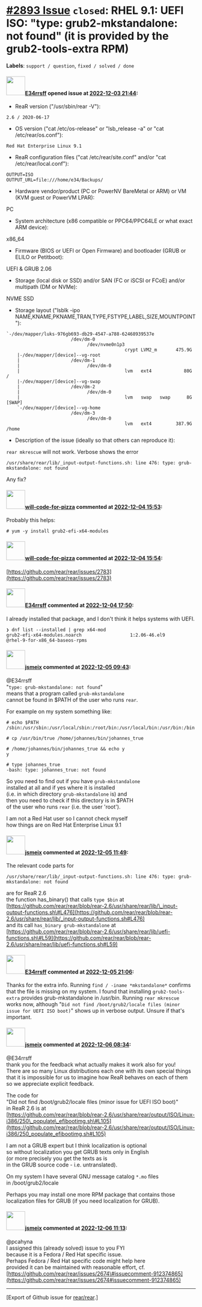 [\#2893 Issue](https://github.com/rear/rear/issues/2893) `closed`: RHEL 9.1: UEFI ISO: "type: grub2-mkstandalone: not found" (it is provided by the grub2-tools-extra RPM)
==========================================================================================================================================================================

**Labels**: `support / question`, `fixed / solved / done`

#### <img src="https://avatars.githubusercontent.com/u/92887179?u=50dfb0a74f547ea158c86018723191ef7f071141&v=4" width="50">[E34rrsff](https://github.com/E34rrsff) opened issue at [2022-12-03 21:44](https://github.com/rear/rear/issues/2893):

-   ReaR version ("/usr/sbin/rear -V"):

`2.6 / 2020-06-17`

-   OS version ("cat /etc/os-release" or "lsb\_release -a" or "cat
    /etc/rear/os.conf"):

`Red Hat Enterprise Linux 9.1`

-   ReaR configuration files ("cat /etc/rear/site.conf" and/or "cat
    /etc/rear/local.conf"):

<!-- -->

    OUTPUT=ISO
    OUTPUT_URL=file:///home/e34/Backups/

-   Hardware vendor/product (PC or PowerNV BareMetal or ARM) or VM (KVM
    guest or PowerVM LPAR):

PC

-   System architecture (x86 compatible or PPC64/PPC64LE or what exact
    ARM device):

x86\_64

-   Firmware (BIOS or UEFI or Open Firmware) and bootloader (GRUB or
    ELILO or Petitboot):

UEFI & GRUB 2.06

-   Storage (local disk or SSD) and/or SAN (FC or iSCSI or FCoE) and/or
    multipath (DM or NVMe):

NVME SSD

-   Storage layout ("lsblk -ipo
    NAME,KNAME,PKNAME,TRAN,TYPE,FSTYPE,LABEL,SIZE,MOUNTPOINT"):

<!-- -->

    `-/dev/mapper/luks-976gb693-db29-4547-a788-62468939537e
                            /dev/dm-0
                                  /dev/nvme0n1p3
                                                crypt LVM2_m       475.9G 
        |-/dev/mapper/[device]--vg-root
        |                   /dev/dm-1
        |                         /dev/dm-0
        |                                       lvm   ext4            80G /
        |-/dev/mapper/[device]--vg-swap
        |                   /dev/dm-2
        |                         /dev/dm-0
        |                                       lvm   swap   swap      8G [SWAP]
        `-/dev/mapper/[device]--vg-home
                            /dev/dm-3
                                  /dev/dm-0
                                                lvm   ext4         387.9G /home

-   Description of the issue (ideally so that others can reproduce it):

`rear mkrescue` will not work. Verbose shows the error

    /usr/share/rear/lib/_input-output-functions.sh: line 476: type: grub-mkstandalone: not found

Any fix?

#### <img src="https://avatars.githubusercontent.com/u/19435718?u=ed79ce4705081dc23542358b2bc50f403c729924&v=4" width="50">[will-code-for-pizza](https://github.com/will-code-for-pizza) commented at [2022-12-04 15:53](https://github.com/rear/rear/issues/2893#issuecomment-1336449514):

Probably this helps:

    # yum -y install grub2-efi-x64-modules

#### <img src="https://avatars.githubusercontent.com/u/19435718?u=ed79ce4705081dc23542358b2bc50f403c729924&v=4" width="50">[will-code-for-pizza](https://github.com/will-code-for-pizza) commented at [2022-12-04 15:54](https://github.com/rear/rear/issues/2893#issuecomment-1336449753):

[https://github.com/rear/rear/issues/2783](https://github.com/rear/rear/issues/2783)

#### <img src="https://avatars.githubusercontent.com/u/92887179?u=50dfb0a74f547ea158c86018723191ef7f071141&v=4" width="50">[E34rrsff](https://github.com/E34rrsff) commented at [2022-12-04 17:50](https://github.com/rear/rear/issues/2893#issuecomment-1336477483):

I already installed that package, and I don't think it helps systems
with UEFI.

    ❯ dnf list --installed | grep x64-mod
    grub2-efi-x64-modules.noarch                  1:2.06-46.el9                  @rhel-9-for-x86_64-baseos-rpms

#### <img src="https://avatars.githubusercontent.com/u/1788608?u=925fc54e2ce01551392622446ece427f51e2f0ce&v=4" width="50">[jsmeix](https://github.com/jsmeix) commented at [2022-12-05 09:43](https://github.com/rear/rear/issues/2893#issuecomment-1337038775):

@E34rrsff  
"`type: grub-mkstandalone: not found`"  
means that a program called `grub-mkstandalone`  
cannot be found in $PATH of the user who runs `rear`.

For example on my system something like:

    # echo $PATH
    /sbin:/usr/sbin:/usr/local/sbin:/root/bin:/usr/local/bin:/usr/bin:/bin

    # cp /usr/bin/true /home/johannes/bin/johannes_true

    # /home/johannes/bin/johannes_true && echo y
    y

    # type johannes_true
    -bash: type: johannes_true: not found

So you need to find out if you have `grub-mkstandalone`  
installed at all and if yes where it is installed  
(i.e. in which directory `grub-mkstandalone` is) and  
then you need to check if this directory is in $PATH  
of the user who runs `rear` (i.e. the user 'root').

I am not a Red Hat user so I cannot check myself  
how things are on Red Hat Enterprise Linux 9.1

#### <img src="https://avatars.githubusercontent.com/u/1788608?u=925fc54e2ce01551392622446ece427f51e2f0ce&v=4" width="50">[jsmeix](https://github.com/jsmeix) commented at [2022-12-05 11:49](https://github.com/rear/rear/issues/2893#issuecomment-1337197419):

The relevant code parts for

    /usr/share/rear/lib/_input-output-functions.sh: line 476: type: grub-mkstandalone: not found

are for ReaR 2.6  
the function has\_binary() that calls `type $bin` at  
[https://github.com/rear/rear/blob/rear-2.6/usr/share/rear/lib/\_input-output-functions.sh\#L476](https://github.com/rear/rear/blob/rear-2.6/usr/share/rear/lib/_input-output-functions.sh#L476)  
and its call `has_binary grub-mkstandalone` at  
[https://github.com/rear/rear/blob/rear-2.6/usr/share/rear/lib/uefi-functions.sh\#L59](https://github.com/rear/rear/blob/rear-2.6/usr/share/rear/lib/uefi-functions.sh#L59)

#### <img src="https://avatars.githubusercontent.com/u/92887179?u=50dfb0a74f547ea158c86018723191ef7f071141&v=4" width="50">[E34rrsff](https://github.com/E34rrsff) commented at [2022-12-05 21:06](https://github.com/rear/rear/issues/2893#issuecomment-1338162265):

Thanks for the extra info. Running `find / -iname *mkstandalone*`
confirms that the file is missing on my system. I found that installing
`grub2-tools-extra` provides grub-mkstandalone in /usr/bin. Running
`rear mkrescue` works now, although
"`Did not find /boot/grub2/locale files (minor issue for UEFI ISO boot)`"
shows up in verbose output. Unsure if that's important.

#### <img src="https://avatars.githubusercontent.com/u/1788608?u=925fc54e2ce01551392622446ece427f51e2f0ce&v=4" width="50">[jsmeix](https://github.com/jsmeix) commented at [2022-12-06 08:34](https://github.com/rear/rear/issues/2893#issuecomment-1338963832):

@E34rrsff  
thank you for the feedback what actually makes it work also for you!  
There are so many Linux distributions each one with its own special
things  
that it is impossible for us to imagine how ReaR behaves on each of
them  
so we appreciate explicit feedback.

The code for  
"Did not find /boot/grub2/locale files (minor issue for UEFI ISO
boot)"  
in ReaR 2.6 is at  
[https://github.com/rear/rear/blob/rear-2.6/usr/share/rear/output/ISO/Linux-i386/250\_populate\_efibootimg.sh\#L105](https://github.com/rear/rear/blob/rear-2.6/usr/share/rear/output/ISO/Linux-i386/250_populate_efibootimg.sh#L105)

I am not a GRUB expert but I think localization is optional  
so without localization you get GRUB texts only in English  
(or more precisely you get the texts as is  
in the GRUB source code - i.e. untranslated).

On my system I have several GNU message catalog `*.mo` files  
in /boot/grub2/locale

Perhaps you may install one more RPM package that contains those  
localization files for GRUB (if you need localization for GRUB).

#### <img src="https://avatars.githubusercontent.com/u/1788608?u=925fc54e2ce01551392622446ece427f51e2f0ce&v=4" width="50">[jsmeix](https://github.com/jsmeix) commented at [2022-12-06 11:13](https://github.com/rear/rear/issues/2893#issuecomment-1339164763):

@pcahyna  
I assigned this (already solved) issue to you FYI  
because it is a Fedora / Red Hat specific issue.  
Perhaps Fedora / Red Hat specific code might help here  
provided it can be maintained with reasonable effort, cf.  
[https://github.com/rear/rear/issues/2674\#issuecomment-912374865](https://github.com/rear/rear/issues/2674#issuecomment-912374865)

------------------------------------------------------------------------

\[Export of Github issue for
[rear/rear](https://github.com/rear/rear).\]
